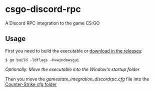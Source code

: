 # csgo-discord-rpc
A Discord RPC integration to the game CS:GO

## Usage

First you need to build the executable or [download in the releases](https://github.com/marcos-travasso/csgo-discord-rpc/releases/latest):
```
$ go build -ldflags -H=windowsgui
```

*Optionally: Move the executable into the Window's startup folder*

Then you move the *gamestate_integration_discordrpc.cfg* file into the [Counter-Strike cfg folder](https://developer.valvesoftware.com/wiki/Counter-Strike:_Global_Offensive_Game_State_Integration#Locating_CS:GO_Install_Directory)
